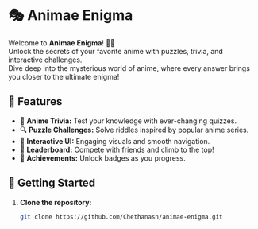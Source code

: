 # 🎭 Animae Enigma

Welcome to **Animae Enigma**! 🧩✨  
Unlock the secrets of your favorite anime with puzzles, trivia, and interactive challenges.  
Dive deep into the mysterious world of anime, where every answer brings you closer to the ultimate enigma!  

## 🚀 Features
- 🧠 **Anime Trivia:** Test your knowledge with ever-changing quizzes.
- 🔍 **Puzzle Challenges:** Solve riddles inspired by popular anime series.
- 🎨 **Interactive UI:** Engaging visuals and smooth navigation.
- 🌟 **Leaderboard:** Compete with friends and climb to the top!
- 🎯 **Achievements:** Unlock badges as you progress.

## 👾 Getting Started

1. **Clone the repository:**
   ```bash
   git clone https://github.com/Chethanasn/animae-enigma.git
   
